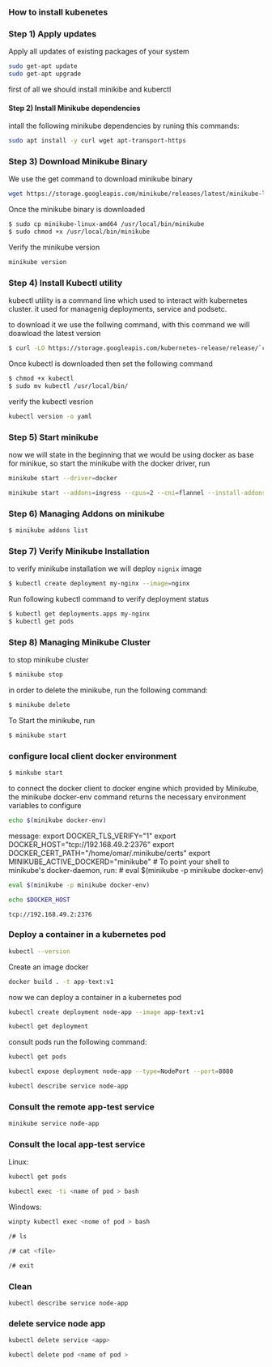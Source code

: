### How to install kubenetes


### Step 1) Apply updates
Apply all updates of existing packages of your system
```bash
sudo get-apt update
sudo get-apt upgrade
```


first of all we should install minikibe and kuberctl

#### Step 2) Install Minikube dependencies

intall the following minikube dependencies by runing this commands:

```bash
sudo apt install -y curl wget apt-transport-https

```
### Step 3) Download Minikube Binary
We use the get command to download minikube binary
```bash
wget https://storage.googleapis.com/minikube/releases/latest/minikube-linux-amd64

```
Once the minikube binary is downloaded
```bash
$ sudo cp minikube-linux-amd64 /usr/local/bin/minikube
$ sudo chmod +x /usr/local/bin/minikube
```
Verify the minikube version
```bash
minikube version

```

### Step 4) Install Kubectl utility

kubectl utility is a command line which used to interact with kubernetes cluster. it used for managenig deployments, service and podsetc.

to download it we use the follwing command, with this command we will doawload the latest version
```bash
$ curl -LO https://storage.googleapis.com/kubernetes-release/release/`curl -s https://storage.googleapis.com/kubernetes-release/release/stable.txt`/bin/linux/amd64/kubectl

```
Once kubectl is downloaded then set the following command 

```bash
$ chmod +x kubectl
$ sudo mv kubectl /usr/local/bin/
```
verify the kubectl vesrion
```bash
kubectl version -o yaml
```
### Step 5) Start minikube
now we will state in the beginning that we would be using docker as base for minikue, so start the minikube with the docker driver, run
```bash
minikube start --driver=docker

```

```bash
minikube start --addons=ingress --cpus=2 --cni=flannel --install-addons=true --kubernetes-version=stable --memory=6g

```

### Step 6) Managing Addons on minikube

```bash
$ minikube addons list

```
### Step 7) Verify Minikube Installation
to verify minikube installation we will deploy `nignix` image

```bash
$ kubectl create deployment my-nginx --image=nginx
```
Run following kubectl command to verify deployment status

```bash
$ kubectl get deployments.apps my-nginx
$ kubectl get pods
```
### Step 8) Managing Minikube Cluster
to stop minikube cluster
```bash
$ minikube stop
```
in order to  delete the minikube, run the following command:
```bash
$ minikube delete
```
To Start the minikube, run
```bash
$ minikube start
```

### configure local client docker environment
```bash
$ minkube start
```
to connect the docker client to docker engine which provided by Minikube,
the minikube docker-env command returns the necessary environment variables to configure
```bash
echo $(minikube docker-env)
```
message:
export DOCKER_TLS_VERIFY="1" export DOCKER_HOST="tcp://192.168.49.2:2376" export DOCKER_CERT_PATH="/home/omar/.minikube/certs" export MINIKUBE_ACTIVE_DOCKERD="minikube" # To point your shell to minikube's docker-daemon, run: # eval $(minikube -p minikube docker-env)
```bash
eval $(minikube -p minikube docker-env)
```
```bash
echo $DOCKER_HOST
```
`tcp://192.168.49.2:2376`

### Deploy a container in a kubernetes pod

```bash
kubectl --version
```
Create an image docker 
```bash
docker build . -t app-text:v1
```
now we can deploy a container  in a  kubernetes pod
```bash
kubectl create deployment node-app --image app-text:v1
```

```bash
kubectl get deployment
```
consult pods run the following command:
```bash
kubectl get pods
```

```bash
kubectl expose deployment node-app --type=NodePort --port=8080
```
```bash
kubectl describe service node-app
```
### Consult the remote app-test service
```bash
minikube service node-app
```
### Consult the local app-test service

Linux:
```bash
kubectl get pods

kubectl exec -ti <name of pod > bash
```
Windows:
```bash
winpty kubectl exec <nome of pod > bash 
```
```bash
/# ls

/# cat <file>

/# exit
```

### Clean

```bsah
kubectl describe service node-app
```
### delete service node app

```bash
kubectl delete service <app>
 ```
 ```bash
 kubectl delete pod <name of pod >
```











